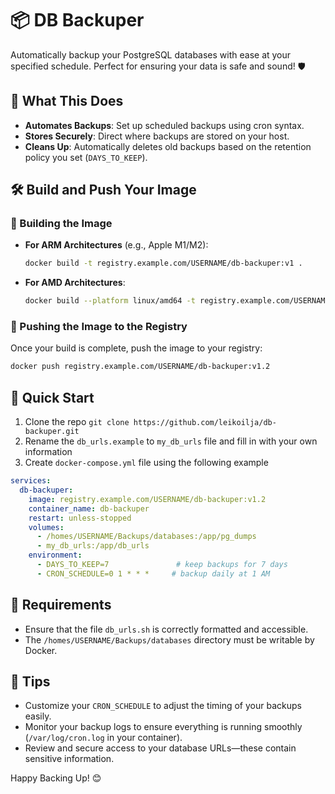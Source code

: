 # 📦 DB Backuper

Automatically backup your PostgreSQL databases with ease at your specified schedule. Perfect for ensuring your data is safe and sound! 🛡️

## 📂 What This Does

- **Automates Backups**: Set up scheduled backups using cron syntax.
- **Stores Securely**: Direct where backups are stored on your host.
- **Cleans Up**: Automatically deletes old backups based on the retention policy you set (`DAYS_TO_KEEP`).

## 🛠️ Build and Push Your Image

### 🔨 Building the Image

- **For ARM Architectures** (e.g., Apple M1/M2):

  ```bash
  docker build -t registry.example.com/USERNAME/db-backuper:v1 .
  ```

- **For AMD Architectures**:

  ```bash
  docker build --platform linux/amd64 -t registry.example.com/USERNAME/db-backuper:v1.2 .
  ```

### 🚢 Pushing the Image to the Registry

Once your build is complete, push the image to your registry:

```bash
docker push registry.example.com/USERNAME/db-backuper:v1.2
```

## 🚀 Quick Start

1. Clone the repo `git clone https://github.com/leikoilja/db-backuper.git`
2. Rename the `db_urls.example` to `my_db_urls` file and fill in with your own information
3. Create `docker-compose.yml` file using the following example

```yaml
services:
  db-backuper:
    image: registry.example.com/USERNAME/db-backuper:v1.2
    container_name: db-backuper
    restart: unless-stopped
    volumes:
      - /homes/USERNAME/Backups/databases:/app/pg_dumps
      - my_db_urls:/app/db_urls
    environment:
      - DAYS_TO_KEEP=7               # keep backups for 7 days
      - CRON_SCHEDULE=0 1 * * *     # backup daily at 1 AM
```

## 📌 Requirements

- Ensure that the file `db_urls.sh` is correctly formatted and accessible.
- The `/homes/USERNAME/Backups/databases` directory must be writable by Docker.

## 📝 Tips

- Customize your `CRON_SCHEDULE` to adjust the timing of your backups easily.
- Monitor your backup logs to ensure everything is running smoothly (`/var/log/cron.log` in your container).
- Review and secure access to your database URLs—these contain sensitive information.

Happy Backing Up! 😊